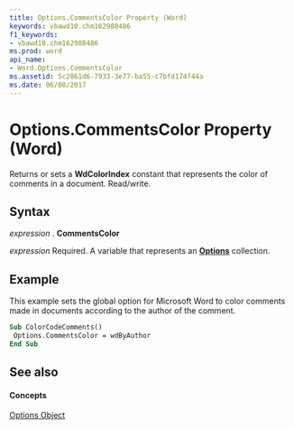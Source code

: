 ```yaml
---
title: Options.CommentsColor Property (Word)
keywords: vbawd10.chm162988486
f1_keywords:
- vbawd10.chm162988486
ms.prod: word
api_name:
- Word.Options.CommentsColor
ms.assetid: 5c2861d6-7933-3e77-ba55-c7bfd174f44a
ms.date: 06/08/2017
---
```



# Options.CommentsColor Property (Word)

Returns or sets a **WdColorIndex** constant that represents the color of comments in a document. Read/write.


## Syntax

 _expression_ . **CommentsColor**

 _expression_ Required. A variable that represents an **[Options](options-object-word.md)** collection.


## Example

This example sets the global option for Microsoft Word to color comments made in documents according to the author of the comment.


```vb
Sub ColorCodeComments() 
 Options.CommentsColor = wdByAuthor 
End Sub
```


## See also


#### Concepts


[Options Object](options-object-word.md)

